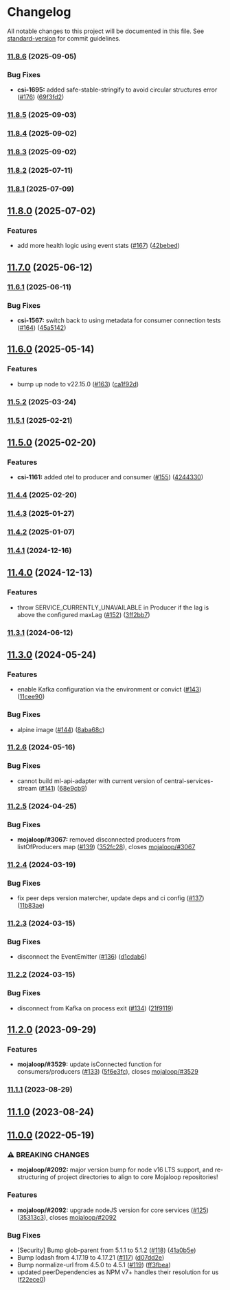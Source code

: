 # Changelog

All notable changes to this project will be documented in this file. See [standard-version](https://github.com/conventional-changelog/standard-version) for commit guidelines.

### [11.8.6](https://github.com/mojaloop/central-services-stream/compare/v11.8.5...v11.8.6) (2025-09-05)


### Bug Fixes

* **csi-1695:** added safe-stable-stringify to avoid circular structures error ([#176](https://github.com/mojaloop/central-services-stream/issues/176)) ([69f3fd2](https://github.com/mojaloop/central-services-stream/commit/69f3fd292ab6a05b1a20a35941353ab28dfe1d64))

### [11.8.5](https://github.com/mojaloop/central-services-stream/compare/v11.8.4...v11.8.5) (2025-09-03)

### [11.8.4](https://github.com/mojaloop/central-services-stream/compare/v11.8.3...v11.8.4) (2025-09-02)

### [11.8.3](https://github.com/mojaloop/central-services-stream/compare/v11.8.2...v11.8.3) (2025-09-02)

### [11.8.2](https://github.com/mojaloop/central-services-stream/compare/v11.8.1...v11.8.2) (2025-07-11)

### [11.8.1](https://github.com/mojaloop/central-services-stream/compare/v11.8.0...v11.8.1) (2025-07-09)

## [11.8.0](https://github.com/mojaloop/central-services-stream/compare/v11.7.0...v11.8.0) (2025-07-02)


### Features

* add more health logic using event stats ([#167](https://github.com/mojaloop/central-services-stream/issues/167)) ([42bebed](https://github.com/mojaloop/central-services-stream/commit/42bebed166878088d5e85996fd879abf79d63e09))

## [11.7.0](https://github.com/mojaloop/central-services-stream/compare/v11.6.1...v11.7.0) (2025-06-12)

### [11.6.1](https://github.com/mojaloop/central-services-stream/compare/v11.6.0...v11.6.1) (2025-06-11)


### Bug Fixes

* **csi-1567:** switch back to using metadata for consumer connection tests ([#164](https://github.com/mojaloop/central-services-stream/issues/164)) ([45a5142](https://github.com/mojaloop/central-services-stream/commit/45a51423fe82b408cbf57b5c5f5d3ebfdbfd80f2))

## [11.6.0](https://github.com/mojaloop/central-services-stream/compare/v11.5.2...v11.6.0) (2025-05-14)


### Features

* bump up node to v22.15.0 ([#163](https://github.com/mojaloop/central-services-stream/issues/163)) ([ca1f92d](https://github.com/mojaloop/central-services-stream/commit/ca1f92d9560cba78fc48461fab151107ae296e49))

### [11.5.2](https://github.com/mojaloop/central-services-stream/compare/v11.5.1...v11.5.2) (2025-03-24)

### [11.5.1](https://github.com/mojaloop/central-services-stream/compare/v11.5.0...v11.5.1) (2025-02-21)

## [11.5.0](https://github.com/mojaloop/central-services-stream/compare/v11.4.4...v11.5.0) (2025-02-20)


### Features

* **csi-1161:** added otel to producer and consumer ([#155](https://github.com/mojaloop/central-services-stream/issues/155)) ([4244330](https://github.com/mojaloop/central-services-stream/commit/4244330b6fc76f0a99205053c2466682a25b389f))

### [11.4.4](https://github.com/mojaloop/central-services-stream/compare/v11.4.3...v11.4.4) (2025-02-20)

### [11.4.3](https://github.com/mojaloop/central-services-stream/compare/v11.4.2...v11.4.3) (2025-01-27)

### [11.4.2](https://github.com/mojaloop/central-services-stream/compare/v11.4.1...v11.4.2) (2025-01-07)

### [11.4.1](https://github.com/mojaloop/central-services-stream/compare/v11.4.0...v11.4.1) (2024-12-16)

## [11.4.0](https://github.com/mojaloop/central-services-stream/compare/v11.3.1...v11.4.0) (2024-12-13)


### Features

* throw SERVICE_CURRENTLY_UNAVAILABLE in Producer if the lag is above the configured maxLag ([#152](https://github.com/mojaloop/central-services-stream/issues/152)) ([3ff2bb7](https://github.com/mojaloop/central-services-stream/commit/3ff2bb7c06068fe99f11f8e317182d9e9c68c5c6))

### [11.3.1](https://github.com/mojaloop/central-services-stream/compare/v11.3.0...v11.3.1) (2024-06-12)

## [11.3.0](https://github.com/mojaloop/central-services-stream/compare/v11.2.6...v11.3.0) (2024-05-24)


### Features

* enable Kafka configuration via the environment or convict ([#143](https://github.com/mojaloop/central-services-stream/issues/143)) ([11cee90](https://github.com/mojaloop/central-services-stream/commit/11cee90bc8af52bdd2de7c41ea9edf5bf82a3cf4))


### Bug Fixes

* alpine image ([#144](https://github.com/mojaloop/central-services-stream/issues/144)) ([8aba68c](https://github.com/mojaloop/central-services-stream/commit/8aba68c7a7bed626725d925a208e4d46a18f1670))

### [11.2.6](https://github.com/mojaloop/central-services-stream/compare/v11.2.5...v11.2.6) (2024-05-16)


### Bug Fixes

* cannot build ml-api-adapter with current version of central-services-stream ([#141](https://github.com/mojaloop/central-services-stream/issues/141)) ([68e9cb9](https://github.com/mojaloop/central-services-stream/commit/68e9cb93fbb0f69dd0af2147b5a461357c0edf0a))

### [11.2.5](https://github.com/mojaloop/central-services-stream/compare/v11.2.4...v11.2.5) (2024-04-25)


### Bug Fixes

* **mojaloop/#3067:** removed disconnected producers from listOfProducers map ([#139](https://github.com/mojaloop/central-services-stream/issues/139)) ([352fc28](https://github.com/mojaloop/central-services-stream/commit/352fc28b3de7c62732510b10649f450802347889)), closes [mojaloop/#3067](https://github.com/mojaloop/project/issues/3067)

### [11.2.4](https://github.com/mojaloop/central-services-stream/compare/v11.2.3...v11.2.4) (2024-03-19)


### Bug Fixes

* fix peer deps version matercher, update deps and ci config ([#137](https://github.com/mojaloop/central-services-stream/issues/137)) ([11b83ae](https://github.com/mojaloop/central-services-stream/commit/11b83ae7f0d640dbc29a11ae731ca5632db14ce0))

### [11.2.3](https://github.com/mojaloop/central-services-stream/compare/v11.2.2...v11.2.3) (2024-03-15)


### Bug Fixes

* disconnect the EventEmitter ([#136](https://github.com/mojaloop/central-services-stream/issues/136)) ([d1cdab6](https://github.com/mojaloop/central-services-stream/commit/d1cdab6e3098bea3e00728fa4471c4e9e0537e9d))

### [11.2.2](https://github.com/mojaloop/central-services-stream/compare/v11.2.0...v11.2.2) (2024-03-15)


### Bug Fixes

* disconnect from Kafka on process exit ([#134](https://github.com/mojaloop/central-services-stream/issues/134)) ([21f9119](https://github.com/mojaloop/central-services-stream/commit/21f911902439e78d466f948411fc53d80dddfa83))

## [11.2.0](https://github.com/mojaloop/central-services-stream/compare/v11.1.1...v11.2.0) (2023-09-29)


### Features

* **mojaloop/#3529:** update isConnected function for consumers/producers ([#133](https://github.com/mojaloop/central-services-stream/issues/133)) ([5f6e3fc](https://github.com/mojaloop/central-services-stream/commit/5f6e3fc20da51f790a18d5122987fca2a8489752)), closes [mojaloop/#3529](https://github.com/mojaloop/project/issues/3529)

### [11.1.1](https://github.com/mojaloop/central-services-stream/compare/v11.1.0...v11.1.1) (2023-08-29)

## [11.1.0](https://github.com/mojaloop/central-services-stream/compare/v11.0.0...v11.1.0) (2023-08-24)

## [11.0.0](https://github.com/mojaloop/central-services-stream/compare/v10.7.0...v11.0.0) (2022-05-19)


### ⚠ BREAKING CHANGES

* **mojaloop/#2092:** major version bump for node v16 LTS support, and re-structuring of project directories to align to core Mojaloop repositories!

### Features

* **mojaloop/#2092:** upgrade nodeJS version for core services ([#125](https://github.com/mojaloop/central-services-stream/issues/125)) ([35313c3](https://github.com/mojaloop/central-services-stream/commit/35313c3ca7997c7dc8425d8f678aa74706494e13)), closes [mojaloop/#2092](https://github.com/mojaloop/project/issues/2092)


### Bug Fixes

* [Security] Bump glob-parent from 5.1.1 to 5.1.2 ([#118](https://github.com/mojaloop/central-services-stream/issues/118)) ([41a0b5e](https://github.com/mojaloop/central-services-stream/commit/41a0b5e935b888b358bc37d678526dc89ec1a503))
* Bump lodash from 4.17.19 to 4.17.21 ([#117](https://github.com/mojaloop/central-services-stream/issues/117)) ([d07dd2e](https://github.com/mojaloop/central-services-stream/commit/d07dd2e99c2b8f5f8ffa04c91ab8ad297e1504dc))
* Bump normalize-url from 4.5.0 to 4.5.1 ([#119](https://github.com/mojaloop/central-services-stream/issues/119)) ([ff3fbea](https://github.com/mojaloop/central-services-stream/commit/ff3fbea64707b74524350288293452cfddb87b2e))
* updated peerDependencies as NPM v7+ handles their resolution for us ([f22ece0](https://github.com/mojaloop/central-services-stream/commit/f22ece0d30d71e7f132ea3bdf6e561fc75ae73b7))
